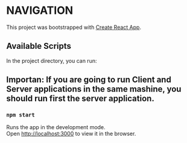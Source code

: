 # NAVIGATION

This project was bootstrapped with [Create React App](https://github.com/facebook/create-react-app).

## Available Scripts

In the project directory, you can run:

## Importan: If you are going to run Client and Server applications in the same mashine, you should run first the server application.

### `npm start`


Runs the app in the development mode.<br />
Open [http://localhost:3000](http://localhost:3000) to view it in the browser.
